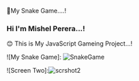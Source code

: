 🔰My Snake Game....!

### Hi I'm Mishel Perera...!

 😊 This is My JavaScript Gameing Project...!
 
 ![My Snake Game]: ![SnakeGame](https://user-images.githubusercontent.com/68801545/167263786-23d42f2d-0cd5-4374-a31a-b91decf79148.PNG)
      
   ![Screen Two]:![scrshot2](https://user-images.githubusercontent.com/68801545/167263832-e30ae09f-3877-44b9-b145-6fc366922cf5.PNG)
